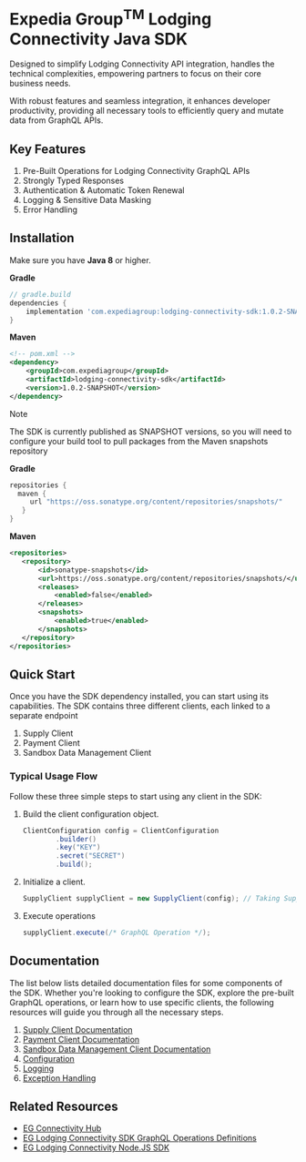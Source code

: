 # Expedia Group<sup>TM</sup> Lodging Connectivity Java SDK

Designed to simplify Lodging Connectivity API integration, handles the technical complexities, empowering partners to
focus on their core business needs.

With robust features and seamless integration, it enhances developer productivity, providing all necessary tools to efficiently query and mutate data from GraphQL APIs.

## Key Features
1. Pre-Built Operations for Lodging Connectivity GraphQL APIs
2. Strongly Typed Responses
3. Authentication & Automatic Token Renewal
4. Logging & Sensitive Data Masking
5. Error Handling

## Installation
Make sure you have **Java 8** or higher.

**Gradle**
```groovy
// gradle.build
dependencies {
    implementation 'com.expediagroup:lodging-connectivity-sdk:1.0.2-SNAPSHOT'
}
```

**Maven**
```xml
<!-- pom.xml -->
<dependency>
    <groupId>com.expediagroup</groupId>
    <artifactId>lodging-connectivity-sdk</artifactId>
    <version>1.0.2-SNAPSHOT</version>
</dependency>
```

>[!NOTE]
> The SDK is currently published as SNAPSHOT versions, so you will need to configure your build tool to pull packages from the Maven snapshots repository
> 
> **Gradle**
> ```groovy
> repositories {
>   maven {
>      url "https://oss.sonatype.org/content/repositories/snapshots/"
>    }
> }
> ```
> 
> **Maven**
> ```xml
> <repositories>
>    <repository>
>        <id>sonatype-snapshots</id>
>        <url>https://oss.sonatype.org/content/repositories/snapshots/</url>
>        <releases>
>            <enabled>false</enabled>
>        </releases>
>        <snapshots>
>            <enabled>true</enabled>
>        </snapshots>
>    </repository>
> </repositories>
> ```
## Quick Start
Once you have the SDK dependency installed, you can start using its capabilities. The SDK contains three different clients, each linked to a separate endpoint

1. Supply Client
2. Payment Client
3. Sandbox Data Management Client

### Typical Usage Flow
Follow these three simple steps to start using any client in the SDK:

1. Build the client configuration object.

   ```java
   ClientConfiguration config = ClientConfiguration
           .builder()
           .key("KEY")
           .secret("SECRET")
           .build();
   ```

2. Initialize a client.
   ```java
   SupplyClient supplyClient = new SupplyClient(config); // Taking SupplyClient as an example
   ```
3. Execute operations
   ```java
   supplyClient.execute(/* GraphQL Operation */);
   ```

## Documentation
The list below lists detailed documentation files for some components of the SDK. Whether you're looking to configure the SDK, explore the pre-built GraphQL operations, or learn how to use specific clients, the following resources will guide you through all the necessary steps.

1. [Supply Client Documentation](docs/supply-client.md)
2. [Payment Client Documentation](docs/payment-client.md)
3. [Sandbox Data Management Client Documentation](docs/sandbox-data-management-client)
4. [Configuration](docs/configuration.md)
5. [Logging](docs/logging.md)
6. [Exception Handling](docs/exception-handling.md)

## Related Resources
- [EG Connectivity Hub](https://developers.expediagroup.com/supply/lodging)
- [EG Lodging Connectivity SDK GraphQL Operations Definitions](https://github.com/ExpediaGroup/lodging-connectivity-graphql-operations)
- [EG Lodging Connectivity Node.JS SDK](https://github.com/ExpediaGroup/lodging-connectivity-nodejs-sdk)
